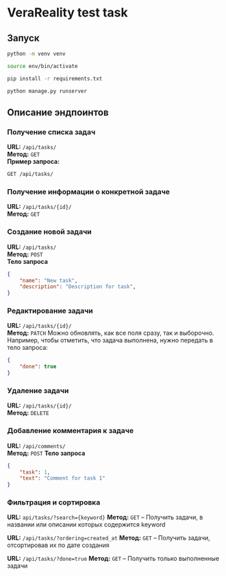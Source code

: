 # VeraReality test task

## Запуск

```bash
python -m venv venv
```
```bash
source env/bin/activate
```

```bash
pip install -r requirements.txt
```

```bash
python manage.py runserver
```



## Описание эндпоинтов
### Получение списка задач

**URL:** `/api/tasks/`  
**Метод:** `GET`  
**Пример запроса:**
```bash
GET /api/tasks/
```
### Получение информации о конкретной задаче
**URL:** `/api/tasks/{id}/`  
**Метод:** `GET`  

### Создание новой задачи
**URL:** `/api/tasks/`  
**Метод:** `POST`  
**Тело запроса**
```json
{
    "name": "New task",
    "description": "Description for task",
}
```

### Редактирование задачи
**URL:** `/api/tasks/{id}/`  
**Метод:** `PATCH` 
Можно обновлять, как все поля сразу, так и выборочно. Например, чтобы отметить, что задача выполнена, нужно передать в тело запроса: 
```json
{
    "done": true
}
```

### Удаление задачи
**URL:** `/api/tasks/{id}/`  
**Метод:** `DELETE` 

### Добавление комментария к задаче
**URL:** `/api/comments/`  
**Метод:** `POST` 
**Тело запроса**
```json
{
    "task": 1,
    "text": "Comment for task 1"
}
```

### Фильтрация и сортировка
**URL:** `api/tasks/?search={keyword}`
**Метод:** `GET` 
– Получить задачи, в названии или описании которых содержится keyword


**URL:** `/api/tasks/?ordering=created_at`
**Метод:** `GET` 
– Получить задачи, отсортировав их по дате создания 

**URL:** `/api/tasks/?done=true`
**Метод:** `GET`
– Получить только выполненные задачи


